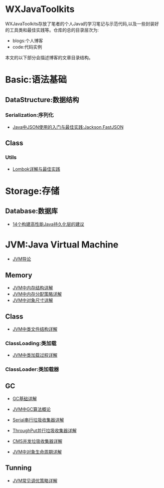 # WXJavaToolkits

WXJavaToolkits存放了笔者的个人Java的学习笔记与示范代码,以及一些封装好的工具类和最佳实践等。仓库的总的目录层次为:
- blogs:个人博客
- code:代码实例

本文的以下部分会描述博客的文章目录结构。

# Basic:语法基础

## DataStructure:数据结构

### Serialization:序列化

- [Java中JSON使用的入门与最佳实践:Jackson,FastJSON](https://github.com/wxyyxc1992/WXJavaToolkits/blob/master/blogs/basic/ds/serialization/java-json.md)

## Class

### Utils

- [Lombok详解与最佳实践](https://github.com/wxyyxc1992/WXJavaToolkits/blob/master/blogs/basic/class/utils/lombok.md)

# Storage:存储

## Database:数据库

- [14个构建高性能Java持久化层的建议](https://github.com/wxyyxc1992/WXJavaToolkits/blob/master/blogs/storage/database/14-high-performance-java-persistence-tips.md)



# JVM:Java Virtual Machine

- [JVM导论](https://github.com/wxyyxc1992/WXJavaToolkits/blob/master/blogs/jvm/jvm)

## Memory

- [JVM中内存结构详解](https://github.com/wxyyxc1992/WXJavaToolkits/blob/master/blogs/jvm/memory/jvm-memorystructure.md)
- [JVM中内存分配策略详解](https://github.com/wxyyxc1992/WXJavaToolkits/blob/master/blogs/jvm/memory/jvm-memoryallocation.md)
- [JVM中对象尺寸详解](https://github.com/wxyyxc1992/WXJavaToolkits/blob/master/blogs/jvm/memory/jvm-objectsize.md)

## Class

- [JVM中类文件结构详解](https://github.com/wxyyxc1992/WXJavaToolkits/blob/master/blogs/jvm/class/jvm-class.md)

### ClassLoading:类加载


- [JVM中类加载过程详解](https://github.com/wxyyxc1992/WXJavaToolkits/blob/master/blogs/jvm/class/classloading/jvm-classloading.md)

### ClassLoader:类加载器

## GC

- [GC基础详解](https://github.com/wxyyxc1992/WXJavaToolkits/blob/master/blogs/jvm/gc/gc-basics.md)

- [JVM中GC算法概论](https://github.com/wxyyxc1992/WXJavaToolkits/blob/master/blogs/jvm/gc/gc-algorithms.md)

- [Serial串行垃圾收集器详解](https://github.com/wxyyxc1992/WXJavaToolkits/blob/master/blogs/jvm/gc/gc-serial.md)

- [ThroughPut并行垃圾收集器详解](https://github.com/wxyyxc1992/WXJavaToolkits/blob/master/blogs/jvm/gc/gc-throughput.md)

- [CMS并发垃圾收集器详解](https://github.com/wxyyxc1992/WXJavaToolkits/blob/master/blogs/jvm/gc/gc-cms.md)

- [JVM中对象生命周期详解](https://github.com/wxyyxc1992/WXJavaToolkits/blob/master/blogs/jvm/gc/object-lifecycle.md)

## Tunning

- [JVM常见调优策略详解](https://github.com/wxyyxc1992/WXJavaToolkits/blob/master/blogs/jvm/tunning/jvm-tunning.md)

